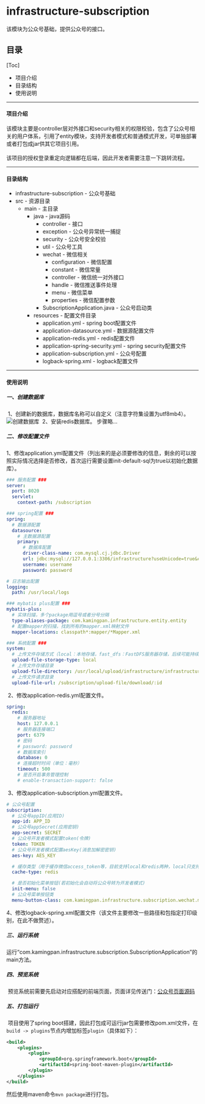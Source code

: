 # infrastructure-subscription
该模块为公众号基础，提供公众号的接口。

## 目录
[Toc]
* 项目介绍
* 目录结构
* 使用说明

---

#### 项目介绍
该模块主要是controller层对外接口和security相关的权限校验，包含了公众号相关的用户体系，引用了entity模块，支持开发者模式和普通模式开发，可单独部署或者打包成jar供其它项目引用。<br><br>
该项目的授权登录重定向逻辑都在后端，因此开发者需要注意一下跳转流程。

---

#### 目录结构
* infrastructure-subscription - 公众号基础
* src - 资源目录
    * main - 主目录
        * java - java源码
            * controller - 接口
            * exception - 公众号异常统一捕捉
            * security - 公众号安全校验
            * util - 公众号工具
            * wechat - 微信相关
                * configuration - 微信配置
                * constant - 微信常量
                * controller - 微信统一对外接口
                * handle - 微信推送事件处理
                * menu - 微信菜单
                * properties - 微信配置参数
            * SubscriptionApplication.java - 公众号启动类
        * resources - 配置文件目录
            * application.yml - spring boot配置文件
            * application-datasource.yml - 数据源配置文件
            * application-redis.yml - redis配置文件
            * application-spring-security.yml - spring security配置文件
            * application-subscription.yml - 公众号配置
            * logback-spring.xml - logback配置文件

---

#### 使用说明
##### 一、创建数据库
​		1、创建新的数据库，数据库名称可以自定义（注意字符集设置为utf8mb4）。
![创建数据库](https://www.kamingpan.com/infrastructure-course/create-database.png "创建数据库")
​        2、安装redis数据库。
​        步骤略...

##### 二、修改配置文件
​		1、修改application.yml配置文件（列出来的是必须要修改的信息，剩余的可以按照实际情况选择是否修改，首次运行需要设置init-default-sql为true以初始化数据库）。

```yml
### 服务配置 ###
server:
  port: 8020
  servlet:
    context-path: /subscription

### spring配置 ###
spring:
  # 数据源配置
  datasource:
    # 主数据源配置
    primary:
      # 数据库配置
      driver-class-name: com.mysql.cj.jdbc.Driver
      url: jdbc:mysql://127.0.0.1:3306/infrastructure?useUnicode=true&characterEncoding=UTF-8&serverTimezone=GMT%2B8
      username: username
      password: password

# 日志输出配置
logging:
  path: /usr/local/logs

### mybatis plus配置 ###
mybatis-plus:
  # 实体扫描，多个package用逗号或者分号分隔
  type-aliases-package: com.kamingpan.infrastructure.entity.entity
  # 配置mapper的扫描，找到所有的mapper.xml映射文件
  mapper-locations: classpath*:mapper/*Mapper.xml

### 系统配置 ###
system:
  # 上传文件存储方式（local：本地存储，fast_dfs：FastDFS服务器存储，后续可能持续增加）
  upload-file-storage-type: local
  # 上传文件存储目录
  upload-file-directory: /usr/local/upload/infrastructure/infrastructure-subscription
  # 上传文件请求目录
  upload-file-url: /subscription/upload-file/download/:id
```

​		2、修改application-redis.yml配置文件。
```yml
spring:
  redis:
    # 服务器地址
    host: 127.0.0.1
    # 服务器连接端口
    port: 6379
    # 密码
    # password: password
    # 数据库索引
    database: 0
    # 连接超时时间（单位：毫秒）
    timeout: 500
    # 是否开启事务管理控制
    # enable-transaction-support: false
```

​		3、修改application-subscription.yml配置文件。
```yml
# 公众号配置
subscription:
  # 公众号appID(应用ID)
  app-id: APP_ID
  # 公众号appSecret(应用密钥)
  app-secret: SECRET
  # 公众号开发者模式配置token(令牌)
  token: TOKEN
  # 公众号开发者模式配置aesKey(消息加解密密钥)
  aes-key: AES_KEY

  # 缓存类型（用于缓存微信access_token等，目前支持local和redis两种，local只支持单机部署）
  cache-type: redis

  # 是否初始化菜单按钮(若初始化会自动将公众号转为开发者模式)
  init-menu: false
  # 公众号菜单按钮类
  menu-button-class: com.kamingpan.infrastructure.subscription.wechat.menu.WeChatMenuButton
```

​		4、修改logback-spring.xml配置文件（该文件主要修改一些路径和包指定打印级别，在此不做赘述）。

##### 三、运行系统
​		运行“com.kamingpan.infrastructure.subscription.SubscriptionApplication”的main方法。

##### 四、预览系统
​		预览系统前需要先启动对应搭配的前端页面，页面详见传送门：[公众号页面源码](https://github.com/kamingpan/subscription-html "subscription-html")

##### 五、打包运行
​		项目使用了spring boot搭建，因此打包成可运行jar包需要修改pom.xml文件，在`build -> plugins`节点内增加标签`plugin`（具体如下）：
```xml
<build>
    <plugins>
        <plugin>
            <groupId>org.springframework.boot</groupId>
            <artifactId>spring-boot-maven-plugin</artifactId>
        </plugin>
    </plugins>
</build>
```

然后使用maven命令`mvn package`进行打包。

